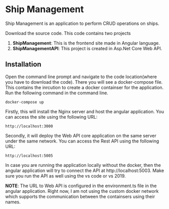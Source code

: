 # Ship Management
 Ship Management is an application to perform CRUD operations on ships.
 
 Download the source code. This code contains two projects
1) **ShipManagement**: This is the frontend site made in Angular language.
2) **ShipManagementAPI**: This project is created in Asp.Net Core Web API.
   

 ## Installation

Open the command line prompt and navigate to the code location(where you have to download the code).
There you will see a docker-compose file. This contains the inrcution to create a docker containser for the application.
Run the following command in the command line.

 ```
docker-compose up
 ```
 
 Firstly, this will install the Nginx server and host the angular application.
 You can access the site using the following URL:
 ```
 http://localhost:3000
 ```
Secondly, it will deploy the Web API core application on the same server under the same network.
You can access the Rest API using the following URL:
```
http://localhost:5005
```

In case you are running the application locally without the docker, then the angular application will try to connect the API at http://localhost:5003. Make sure you run the API as well using the vs code or vs 2019.

**NOTE**: The URL to Web API is configured in the environment.ts file in the angular application. Right now, I am not using the custom docker network which supports the communication between the containsers using their names.